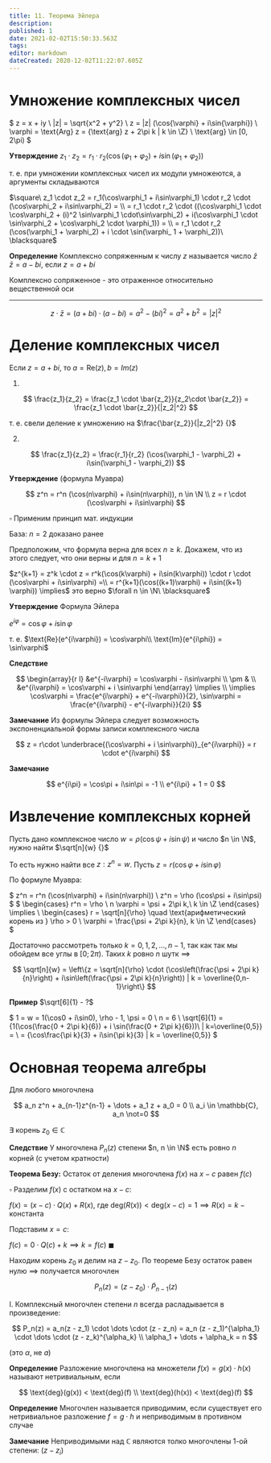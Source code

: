 ```yaml
---
title: 11. Теорема Эйлера
description: 
published: 1
date: 2021-02-02T15:50:33.563Z
tags: 
editor: markdown
dateCreated: 2020-12-02T11:22:07.605Z
---
```


# Умножение комплексных чисел

$
z = x + iy \\
|z| = \sqrt{x^2 + y^2} \\
z = |z| (\cos{\varphi} + i\sin{\varphi}) \\
\varphi = \text{Arg} z = \{\text{arg} z + 2\pi k | k \in \Z\} \\
\text{arg} \in [0, 2\pi)
$

**Утверждение** $z_1 \cdot z_2 = r_1 \cdot r_2 (\cos(\varphi_1 + \varphi_2) + i \sin(\varphi_1 + \varphi_2))$

т. е. при умножении комплексных чисел их модули умножеются, а аргументы складываются

$\square\ z_1 \cdot z_2 = r_1(\cos\varphi_1 + i\sin\varphi_1) \cdot r_2 \cdot (\cos\varphi_2 + i\sin\varphi_2) = \\
= r_1 \cdot r_2 \cdot ((\cos\varphi_1 \cdot \cos\varphi_2 + (i)^2 \sin\varphi_1 \cdot\sin\varphi_2) + i(\cos\varphi_1 \cdot \sin\varphi_2 + \cos\varphi_2 \cdot \varphi_1)) = \\
= r_1 \cdot r_2 (\cos(\varphi_1 + \varphi_2) + i \cdot \sin(\varphi_ 1 + \varphi_2))\ \blacksquare$

**Определение** Комплексно сопряженным к числу $z$ называется число $\bar{z}$
$\bar{z} = a - bi$, если $z = a + bi$

Комплексно сопряженное - это отраженное относительно вещественной оси

---

$$
z \cdot \bar{z} = (a + bi) \cdot (a - bi) = a^2 - (bi)^2 = a^2 + b^2 = |z|^2
$$

# Деление комплексных чисел

Если $z = a + bi$, то $a = \text{Re}(z), b = {Im}(z)$

1)
$$
\frac{z_1}{z_2} = \frac{z_1 \cdot \bar{z_2}}{z_2\cdot \bar{z_2}} = \frac{z_1 \cdot \bar{z_2}}{|z_2|^2}
$$

т. е. свели деление к умножению на $\frac{\bar{z_2}}{|z_2|^2} {}$

2)
$$
\frac{z_1}{z_2} = \frac{r_1}{r_2} (\cos(\varphi_1 - \varphi_2) + i\sin(\varphi_1 - \varphi_2))
$$

**Утверждение** (формула Муавра)

$$
z^n = r^n (\cos(n\varphi) + i\sin(n\varphi)), n \in \N \\
z = r \cdot (\cos\varphi + i\sin\varphi)
$$

$\square$ Применим принцип мат. индукции

База: $n = 2$ доказано ранее

Предположим, что формула верна для всех $n \ge k$. Докажем, что из этого следует, что они верны и для $n = k + 1$

$z^{k+1} = z^k \cdot z = r^k(\cos(k\varphi) + i\sin(k\varphi)) \cdot r \cdot (\cos\varphi + i\sin\varphi) =\\ 
= r^{k+1}(\cos((k+1)\varphi) + i\sin((k+1) \varphi)) \implies$ это верно $\forall n \in \N\ \blacksquare$


**Утверждение** Формула Эйлера

$e^{i\varphi} = \cos \varphi + i\sin\varphi$

т. е. $\text{Re}(e^{i\varphi}) = \cos\varphi\\
\text{Im}(e^{i\phi}) = \sin\varphi$

**Следствие** 

$$
\begin{array}{r l}
&e^{-i\varphi} = \cos\varphi - i\sin\varphi \\
\pm & \\
&e^{i\varphi} = \cos\varphi + i \sin\varphi
\end{array} \implies \\
\implies \cos\varphi = \frac{e^{i\varphi} + e^{-i\varphi}}{2}, \sin\varphi = \frac{e^{i\varphi} - e^{-i\varphi}}{2i}
$$

**Замечание** Из формулы Эйлера следует возможность экспоненциальной формы записи комплексного числа

$$
z = r\cdot \underbrace{(\cos\varphi + i \sin\varphi)}_{e^{i\varphi}} = r \cdot e^{i\varphi}
$$

**Замечание**

$$
e^{i\pi} = \cos\pi + i\sin\pi = -1 \\
e^{i\pi} + 1 = 0
$$

# Извлечение комплексных корней

Пусть дано комплексное число $w = \rho (\cos\psi + i \sin\psi)$ и число $n \in \N$, нужно найти $\sqrt[n]{w} {}$

То есть нужно найти все $z: z^n = w$. Пусть $z = r(\cos\varphi + i\sin\varphi)$

По формуле Муавра:

$
z^n = r^n (\cos(n\varphi) + i\sin(n\varphi)) \\
z^n = \rho (\cos\psi + i\sin\psi)
$
$
\begin{cases}
r^n = \rho \\
n \varphi = \psi + 2\pi k,\ k \in \Z
\end{cases} \implies \\
\begin{cases}
r = \sqrt[n]{\rho} \quad \text{арифметический корень из } \rho > 0 \\
\varphi = \frac{\psi + 2\pi k}{n}, k \in \Z
\end{cases}
$

Достаточно рассмотреть только $k = 0, 1, 2, \dots, n-1$, так как так мы обойдем все углы в $[0; 2\pi)$. Таких $k$ ровно $n$ шутк $\implies$

$$
\sqrt[n]{w} = \left\{z = \sqrt[n]{\rho} \cdot (\cos\left(\frac{\psi + 2\pi k}{n}\right) + i\sin\left(\frac{\psi + 2\pi k}{n}\right)) | k = \overline{0,n-1}\right\}
$$

**Пример** $\sqrt[6]{1} - ?$

$
1 = w = 1(\cos0 + i\sin0), \rho - 1, \psi = 0 \\
n = 6 \\
\sqrt[6]{1} = \{1(\cos(\frac{0 + 2\pi k}{6}) + i \sin(\frac{0 + 2\pi k}{6}))\ | k=\overline{0,5}\} = \\
= \{\cos\frac{\pi k}{3} + i\sin{\pi k}{3} | k = \overline{0,5}\}
$

# Основная теорема алгебры

Для любого многочлена

$$
a_n z^n + a_{n-1}z^{n-1} + \dots + a_1 z + a_0 = 0 \\
a_i \in \mathbb{C}, a_n \not=0
$$

$\exists$ корень $z_0 \in \mathbb{C} {}$

**Следствие** У многочлена $P_n(z)$ степени $n, n \in \N$ есть ровно $n$ корней (с учетом кратности)

**Теорема Безу:** Остаток от деления многочлена $f(x)$ на $x-c$ равен $f(c)$

$\square$ Разделим $f(x)$ с остатком на $x-c$:

$f(x) = (x - c) \cdot Q(x) + R(x)$, где $\text{deg}(R(x)) < \text{deg}(x - c) = 1 \implies R(x) = k$ $-$ константа

Подставим $x = c$:

$f(c) = 0 \cdot Q(c) + k \implies k = f(c)\ \blacksquare$

Находим корень $z_0$ и делим на $z - z_0$. По теореме Безу остаток равен нулю $\implies$ получается многочлен

$$
P_n(z) = (z - z_0) \cdot \widetilde{P}_{n-1} (z)
$$

I. Комплексный многочлен степени $n$ всегда расладывается в произведение:

$$
P_n(z) = a_n(z - z_1) \cdot \dots \cdot (z - z_n) = a_n (z - z_1)^{\alpha_1} \cdot \dots \cdot (z - z_k)^{\alpha_k} \\
\alpha_1 + \dots + \alpha_k = n
$$

(это $\alpha$, не $a$)

**Определение** Разложение многочлена на множетели $f(x) = g(x) \cdot h(x)$ называют нетривиальным, если 

$$
\text{deg}(g(x)) < \text{deg}(f) \\
\text{deg}(h(x)) < \text{deg}(f)
$$

**Определение** Многочлен называется приводимим, если существует его нетривиальное разложение $f = g\cdot h$ и неприводимым в противном случае

**Замечание** Неприводимыми над $\mathbb{C}$ являются толко многочлены 1-ой степени: $(z - z_i)$
